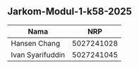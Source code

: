 ## Jarkom-Modul-1-k58-2025

| Nama                        | NRP        |
| --------------------------- | ---------- |
| Hansen Chang                | 5027241028 |
| Ivan Syarifuddin            | 5027241045 |
